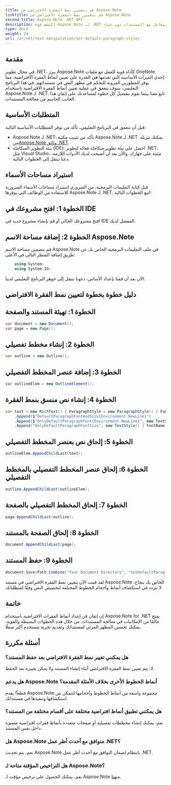 ```yaml
---
title: قم بتعيين نمط الفقرة الافتراضي في Aspose.Note
linktitle: قم بتعيين نمط الفقرة الافتراضي في Aspose.Note
second_title: Aspose.Note .NET API
description: اكتشف قوة Aspose.Note لـ .NET من خلال دليلنا خطوة بخطوة حول تعيين أنماط الفقرة الافتراضية. ارفع مهاراتك في التعامل مع المستندات دون عناء.
type: docs
weight: 24
url: /ar/net/text-manipulation/set-default-paragraph-style/
---
```

## مقدمة
في مجال تطوير .NET، يبرز Aspose.Note كأداة قوية للعمل مع ملفات OneNote. إحدى الميزات الأساسية التي تقدمها هي القدرة على تعيين أنماط الفقرة الافتراضية، مما يوفر للمطورين المرونة للتحكم في مظهر النص في مستنداتهم. في هذا البرنامج التعليمي، سوف نتعمق في عملية تعيين أنماط الفقرة الافتراضية باستخدام Aspose.Note لـ .NET. تابع معنا بينما نقوم بتفصيل كل خطوة لمساعدتك على إتقان هذا الجانب الحاسم من معالجة المستندات.
## المتطلبات الأساسية
قبل أن نتعمق في البرنامج التعليمي، تأكد من توفر المتطلبات الأساسية التالية:
- Aspose.Note لـ .NET: تأكد من تثبيت مكتبة Aspose.Note لـ .NET. يمكنك تنزيله من[Aspose.Note وثائق .NET](https://reference.aspose.com/note/net/).
- بيئة التطوير المتكاملة (IDE): احصل على بيئة تطوير متكاملة فعالة لتطوير .NET، مثل Visual Studio، مثبتة على جهازك.
والآن بعد أن أصبحت لديك الأدوات اللازمة، دعنا ننتقل إلى الخطوات التالية.
## استيراد مساحات الأسماء
قبل كتابة التعليمات البرمجية، من الضروري استيراد مساحات الأسماء الضرورية للاستفادة من الوظائف التي يوفرها Aspose.Note لـ .NET. اتبع الخطوات التالية:
## الخطوة 1: افتح مشروعك في IDE
افتح مشروعك الحالي أو قم بإنشاء مشروع جديد في IDE المفضل لديك.
## الخطوة 2: إضافة مساحة الاسم Aspose.Note
قم بتضمين مساحة الاسم Aspose.Note في ملف التعليمات البرمجية الخاص بك عن طريق إضافة السطر التالي في الأعلى:
```csharp
    using System;
    using System.IO;
```
الآن بعد أن قمنا بإعداد الأساس، دعونا ننتقل إلى جوهر البرنامج التعليمي لدينا.
## دليل خطوة بخطوة لتعيين نمط الفقرة الافتراضي
## الخطوة 1: تهيئة المستند والصفحة
```csharp
var document = new Document();
var page = new Page();
```
## الخطوة 2: إنشاء مخطط تفصيلي
```csharp
var outline = new Outline();
```
## الخطوة 3: إضافة عنصر المخطط التفصيلي
```csharp
var outlineElem = new OutlineElement();
```
## الخطوة 4: إنشاء نص منسق بنمط الفقرة
```csharp
var text = new RichText() { ParagraphStyle = new ParagraphStyle() { FontName = "Courier New", FontSize = 20 } }
    .Append($"DefaultParagraphFontAndSize{Environment.NewLine}")
    .Append($"OnlyDefaultParagraphFont{Environment.NewLine}", new TextStyle() { FontSize = 14 })
    .Append("OnlyDefaultParagraphFontSize", new TextStyle() { FontName = "Verdana" });
```
## الخطوة 5: إلحاق نص بعنصر المخطط التفصيلي
```csharp
outlineElem.AppendChildLast(text);
```
## الخطوة 6: إلحاق عنصر المخطط التفصيلي بالمخطط التفصيلي
```csharp
outline.AppendChildLast(outlineElem);
```
## الخطوة 7: إلحاق المخطط التفصيلي بالصفحة
```csharp
page.AppendChildLast(outline);
```
## الخطوة 8: إلحاق الصفحة بالمستند
```csharp
document.AppendChildLast(page);
```
## الخطوة 9: حفظ المستند
```csharp
document.Save(Path.Combine("Your Document Directory", "SetDefaultParagraphStyle.one"));
```
لقد قمت الآن بتعيين نمط الفقرة الافتراضي في مستند Aspose.Note الخاص بك بنجاح. لا تتردد في استكشاف أنماط وأحجام الخطوط المختلفة لتخصيص النص وفقًا لمتطلباتك.
## خاتمة
إن إتقان فن إعداد أنماط الفقرات الافتراضية باستخدام Aspose.Note for .NET يفتح عالمًا من الإمكانيات في معالجة المستندات. من خلال هذه الخطوات البسيطة والقوية، يمكنك تحسين المظهر المرئي لمستنداتك وتقديم تجربة مستخدم أكثر صقلًا.
## أسئلة مكررة
### هل يمكنني تغيير نمط الفقرة الافتراضي بعد حفظ المستند؟
لا، يتم تعيين نمط الفقرة الافتراضي أثناء إنشاء المستند ولا يمكن تغييره بعد الحفظ.
### هل يدعم Aspose.Note أنماط الخطوط الأخرى بخلاف الأمثلة المقدمة؟
قطعاً! يقدم Aspose.Note مجموعة واسعة من أنماط الخطوط وأحجامها لتتمكن من استكشافها وتنفيذها في مستنداتك.
### هل يمكنني تطبيق أنماط افتراضية مختلفة على أقسام مختلفة من المستند؟
نعم، يمكنك إنشاء مخططات تفصيلية أو صفحات متعددة بأنماط فقرات افتراضية متميزة داخل نفس المستند.
### هل Aspose.Note متوافق مع أحدث أطر عمل .NET؟
نعم، يتم تحديث Aspose.Note بانتظام لضمان التوافق مع أحدث أطر عمل .NET.
### هل التراخيص المؤقتة متاحة لـ Aspose.Note؟
 نعم، يمكنك الحصول على ترخيص مؤقت لـ Aspose.Note من[هنا](https://purchase.aspose.com/temporary-license/).